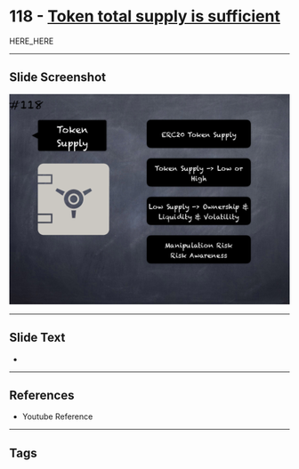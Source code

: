 # 118 - [Token total supply is sufficient](Token%20total%20supply%20is%20sufficient.md)

HERE_HERE

___
## Slide Screenshot
![0118.png](../../images/pitfalls_and_best_practices201/118.png)
___
## Slide Text
- 
___
## References
- Youtube Reference
___
## Tags